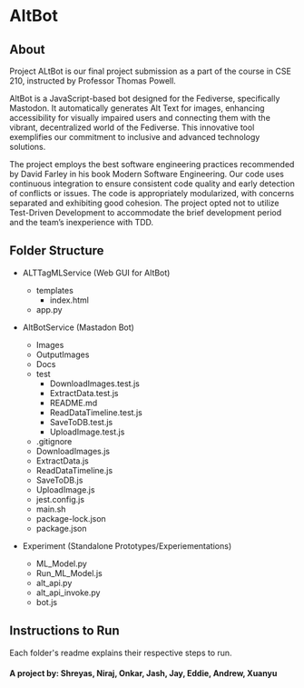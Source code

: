 # AltBot

## About
<p class="has-line-data" data-line-start="0" data-line-end="1">Project ALtBot is our final project submission as a part of the course in CSE 210, instructed by Professor Thomas Powell.</p>
<p class="has-line-data" data-line-start="4" data-line-end="5">AltBot is a JavaScript-based bot designed for the Fediverse, specifically Mastodon. It automatically generates Alt Text for images, enhancing accessibility for visually impaired users and connecting them with the vibrant, decentralized world of the Fediverse. This innovative tool exemplifies our commitment to inclusive and advanced technology solutions.</p>
<p class="has-line-data" data-line-start="7" data-line-end="8">The project employs the best software engineering practices recommended by David Farley in his book Modern Software Engineering. Our code uses continuous integration to ensure consistent code quality and early detection of conflicts or issues. The code is appropriately modularized, with concerns separated and exhibiting good cohesion. The project opted not to utilize Test-Driven Development to accommodate the brief development period and the team’s inexperience with TDD.</p>


## Folder Structure

- ALTTagMLService  (Web GUI for AltBot)
    - templates
        -  index.html
    - app.py

- AltBotService (Mastadon Bot)
    - Images
    - OutputImages
    - Docs
    - test
        - DownloadImages.test.js
        - ExtractData.test.js
        - README.md
        - ReadDataTimeline.test.js
        - SaveToDB.test.js
        - UploadImage.test.js
    - .gitignore
    - DownloadImages.js
    - ExtractData.js
    - ReadDataTimeline.js
    - SaveToDB.js
    - UploadImage.js
    - jest.config.js
    - main.sh
    - package-lock.json
    - package.json
- Experiment (Standalone Prototypes/Experiementations)
    - ML_Model.py
    - Run_ML_Model.js
    - alt_api.py
    - alt_api_invoke.py
    - bot.js



## Instructions to Run

Each folder's readme explains their respective steps to run.


#### A project by: Shreyas, Niraj, Onkar, Jash, Jay, Eddie, Andrew, Xuanyu